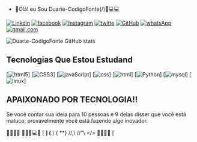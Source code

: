 - 👋Olá! eu Sou Duarte-CodigoFonte(/)📱💻💻

[![Linkdin](https://img.shields.io/badge/linktree-39E09B?style=for-the-badge&logo=linktree&logoColor=white)](https://www.linkedin.com/in/duarte-codigofonte/?lipi=urn%3Ali%3Apage%3Ad_flagship3_feed%3BtsxyhqvBRzSmGDXo2MKT1w%3D%3D)
[![facebook](https://img.shields.io/badge/Facebook-1877F2?style=for-the-badge&logo=facebook&logoColor=white)](https://www.facebook.com/profile.php?id=100080678540077&__cft__[0]=AZWbPripiWX-G1TT2jTJlLcQ3iJq3uhOlJYH5Vib7JcEuUP4NP2kwQy_QuIF-lYkIbxYR-NPpTkznArDYuPYYfyePc5Xk3eUFqBkQ8iUUUk_4s0K7Ld7evcp14VjeqHCe5xnJYOEFDBKFr-RvEBulmcE&__tn__=-]C%2CP-R)
[![Instagram](https://img.shields.io/badge/Instagram-E4405F?style=for-the-badge&logo=instagram&logoColor=white)](https://www.instagram.com/duarte.codigofonte/)
[![twitte](https://img.shields.io/badge/Twitter-1DA1F2?style=for-the-badge&logo=twitter&logoColor=white)](https://twitter.com/DuarteCodigoFon)
[![GitHub](https://img.shields.io/badge/GitHub-100000?style=for-the-badge&logo=github&logoColor=white)](https://github.com/Duarte-CodigoFonte)
[![whatsApp](https://img.shields.io/badge/WhatsApp-25D366?style=for-the-badge&logo=whatsapp&logoColor=white)](+5591992399863)
[![gmail.com](https://img.shields.io/badge/Gmail-D14836?style=for-the-badge&logo=gmail&logoColor=white)](https://duarte.codigofonte@gmail.com)


![Duarte-CodigoFonte GitHub stats](https://github-readme-stats.vercel.app/api?username=anuraghazra&show_icons=Duarte-CodigoFonte&theme=highcontrast)

## Tecnologias Que Estou Estudand

[![html5](https://img.shields.io/badge/HTML5-E34F26?style=for-the-badge&logo=html5&logoColor=white)]
[![CSS3](https://img.shields.io/badge/CSS3-1572B6?style=for-the-badge&logo=css3&logoColor=white)]
[![javaScript](https://img.shields.io/badge/JavaScript-323330?style=for-the-badge&logo=javascript&logoColor=F7DF1E)]
[![css](https://img.shields.io/badge/CSS-239120?&style=for-the-badge&logo=css3&logoColor=white)]
[![html](https://img.shields.io/badge/HTML-239120?style=for-the-badge&logo=html5&logoColor=white)]
[![Python](https://img.shields.io/badge/Python-3776AB?style=for-the-badge&logo=python&logoColor=white)]
[![mysql](https://img.shields.io/badge/MySQL-00000F?style=for-the-badge&logo=mysql&logoColor=white)]
[![linux](https://img.shields.io/badge/Linux-FCC624?style=for-the-badge&logo=linux&logoColor=black)]


## APAIXONADO POR TECNOLOGIA!!

Se você contar sua ideia para 10 pessoas e 9 delas disser que você está maluco, provavelmente você está fazendo algo inovador.


🚀🚀🚀🚀 👨🏻‍🎓💻📱    [ **] (** ) { **} //,\\ //"\\   </> 🚀🚀🚀🚀
[



